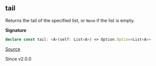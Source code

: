 ## tail

Returns the tail of the specified list, or `None` if the list is empty.

**Signature**

```ts
declare const tail: <A>(self: List<A>) => Option.Option<List<A>>
```

[Source](https://github.com/Effect-TS/effect/tree/main/packages/effect/src/List.ts#L896)

Since v2.0.0